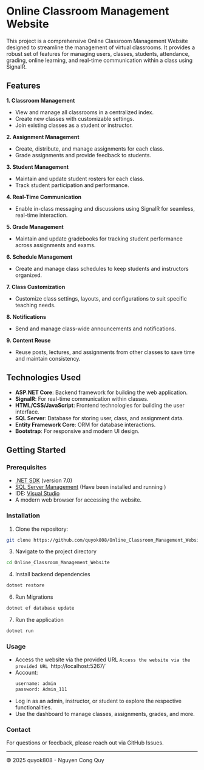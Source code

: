 # Online Classroom Management Website

This project is a comprehensive Online Classroom Management Website designed to streamline the 
management of virtual classrooms. It provides a robust set of features for managing users, classes,
students, attendance, grading, online learning, and real-time communication within a class using 
SignalR.

## Features

**1. Classroom Management**

- View and manage all classrooms in a centralized index.
- Create new classes with customizable settings.
- Join existing classes as a student or instructor.

**2. Assignment Management**

- Create, distribute, and manage assignments for each class.
- Grade assignments and provide feedback to students.

**3. Student Management**

- Maintain and update student rosters for each class.
- Track student participation and performance.

**4. Real-Time Communication**

- Enable in-class messaging and discussions using SignalR for seamless, real-time interaction.

**5. Grade Management**

- Maintain and update gradebooks for tracking student performance across assignments and exams.

**6. Schedule Management**

- Create and manage class schedules to keep students and instructors organized.

**7. Class Customization**

- Customize class settings, layouts, and configurations to suit specific teaching needs.

**8. Notifications**

- Send and manage class-wide announcements and notifications.

**9. Content Reuse**

- Reuse posts, lectures, and assignments from other classes to save time and maintain consistency.

## Technologies Used

- **ASP.NET Core**: Backend framework for building the web application.
- **SignalR**: For real-time communication within classes.
- **HTML/CSS/JavaScript**: Frontend technologies for building the user interface.
- **SQL Server**: Database for storing user, class, and assignment data.
- **Entity Framework Core**: ORM for database interactions.
- **Bootstrap**: For responsive and modern UI design.

## Getting Started

### Prerequisites
- [.NET SDK](https://dotnet.microsoft.com/download) (version 7.0)
- [SQL Server Management](https://www.microsoft.com/en-us/sql-server/sql-server-downloads) (Have been installed and running )
- IDE: [Visual Studio](https://visualstudio.microsoft.com/)
- A modern web browser for accessing the website.

### Installation

1. Clone the repository:

```bash
git clone https://github.com/quyok808/Online_Classroom_Management_Website.git
```

3. Navigate to the project directory

```bash
cd Online_Classroom_Management_Website
```

4. Install backend dependencies

```bash
dotnet restore
```

6. Run Migrations

```bash
dotnet ef database update
```

7. Run the application

```bash
dotnet run
```

### Usage

- Access the website via the provided URL `Access the website via the provided URL `http://localhost:5267/`
- Account:
    ```bash
    username: admin
    password: Admin_111
    ```
- Log in as an admin, instructor, or student to explore the respective functionalities.
- Use the dashboard to manage classes, assignments, grades, and more.

### Contact

For questions or feedback, please reach out via GitHub Issues.

---

© 2025 quyok808 - Nguyen Cong Quy
